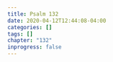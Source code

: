 ```yaml
---
title: Psalm 132
date: 2020-04-12T12:44:08-04:00
categories: []
tags: []
chapter: "132"
inprogress: false
---
```


